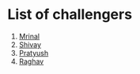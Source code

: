 # List of challengers
1. [Mrinal](https://github.com/mrinal1224)
2. [Shivay](https://github.com/shivaylamba)
3. [Pratyush](https://github.com/0xPratyush)
4. [Raghav](https://github.com/raghavdhingra)
